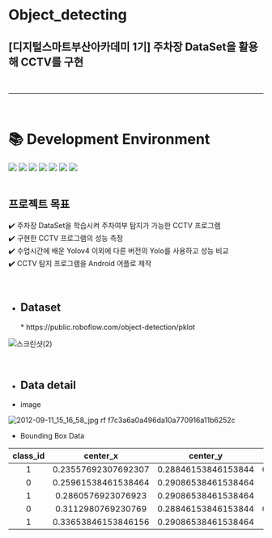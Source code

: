 #  Object_detecting
## [디지털스마트부산아카데미 1기] 주차장 DataSet을 활용해 CCTV를 구현
<br/>

***

<br/>

<div><h1>📚 Development Environment</h1></div>
<div>
<img src="https://img.shields.io/badge/python-3776AB?style=for-the-badge&logo=python&logoColor=white">
<img src="https://img.shields.io/badge/PyTorch-EE4C2C?style=for-the-badge&logo=PyTorch&logoColor=white">
<img src="https://img.shields.io/badge/Android%20Studio-3DDC84.svg?&style=for-the-badge&logo=Android%20Studio&logoColor=white">
<img src="https://img.shields.io/badge/TensorFlow-FF6F00.svg?&style=for-the-badge&logo=TensorFlow&logoColor=white">
<img src="https://img.shields.io/badge/YOLO-00FFFF.svg?&style=for-the-badge&logo=YOLO&logoColor=white">
<img src="https://img.shields.io/badge/Google Colab-F9AB00.svg?&style=for-the-badge&logo=Google Colab&logoColor=white">
<img src="https://img.shields.io/badge/github-181717?style=for-the-badge&logo=github&logoColor=white">
</div>

<br/>

## 프로젝트 목표
:heavy_check_mark:  주차장 DataSet을 학습시켜 주차여부 탐지가 가능한 CCTV 프로그램 <br/>
:heavy_check_mark:  구현한 CCTV 프로그램의 성능 측정 <br/>
:heavy_check_mark:  수업시간에 배운 Yolov4 이외에 다른 버전의 Yolo를 사용하고 성능 비교 <br/>
:heavy_check_mark:  CCTV 탐지 프로그램을 Android 어플로 제작

<br/>

* <h2>Dataset</h2>
  * https://public.roboflow.com/object-detection/pklot  

![스크린샷(2)](https://user-images.githubusercontent.com/90381800/194216063-077b4b34-0cc5-4576-a6c1-3114052d9a11.png)

<br/>

* <h2>Data detail</h2> 
 * image 
  
  
![2012-09-11_15_16_58_jpg rf f7c3a6a0a496da10a770916a11b6252c](https://user-images.githubusercontent.com/90381800/194216709-8976c6a7-2338-4d30-9bf4-f5e703ffe71f.jpg)


  * Bounding Box Data  


|class_id|center_x|center_y|width|height|
|:-:|:--:|:--:|:--:|:--:|
|1|0.23557692307692307|0.28846153846153844|0.036057692307692304|0.0625|
|0|0.25961538461538464|0.29086538461538464|0.03485576923076923|0.06610576923076923|
|1|0.2860576923076923|0.29086538461538464|0.03365384615384615|0.06610576923076923|
|0|0.3112980769230769|0.28846153846153844|0.036057692307692304|0.06610576923076923|
|1|0.33653846153846156|0.29086538461538464|0.03365384615384615|0.0625|
